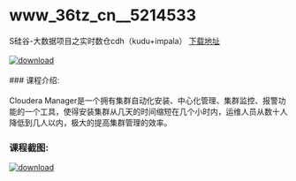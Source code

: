 # www_36tz_cn__5214533
S硅谷-大数据项目之实时数仓cdh（kudu+impala）
[下载地址](http://www.36tz.cn/article/5214533 "下载地址")
<br/></br>[![download](http://36tz.cn/muke_img/2020_07_1-74-300x191.png "下载地址")](http://www.36tz.cn/article/5214533 "下载地址")
<br/></br>### 课程介绍:<br/></br>Cloudera Manager是一个拥有集群自动化安装、中心化管理、集群监控、报警功能的一个工具，使得安装集群从几天的时间缩短在几个小时内，运维人员从数十人降低到几人以内，极大的提高集群管理的效率。

### 课程截图:
[![download](http://36tz.cn/muke_img/2020_07_2-72.png "下载地址")](http://www.36tz.cn/article/5214533 "下载地址")
